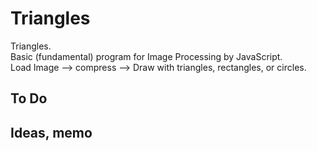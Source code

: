 # Triangles
Triangles.  
Basic (fundamental) program for Image Processing by JavaScript.  
Load Image --> compress --> Draw with triangles, rectangles, or circles.  


## To Do

## Ideas, memo
